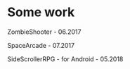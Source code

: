 # Some work
ZombieShooter - 06.2017 

SpaceArcade - 07.2017 

SideScrollerRPG - for Android - 05.2018

